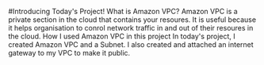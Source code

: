 #Introducing Today's Project!
What is Amazon VPC?
Amazon VPC is a private section in the cloud that contains your resoures. It is useful
because it helps organisation to conrol network traffic in and out of their resoures in
the cloud.
How I used Amazon VPC in this project
In today's project, I created Amazon VPC and a Subnet. I also created and attached an
internet gateway to my VPC to make it public.
